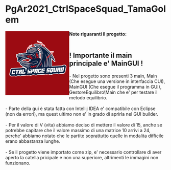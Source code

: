 # PgAr2021_CtrlSpaceSquad_TamaGolem
<p>
  <img alt="Image" title="icon" src="Altro/Logo CTRL_SPACE_SQUAD.jpeg" width="200" height="200" align="left"/>
  <b> Note riguaranti il progetto: </b> <br><br>
  <h2>! Importante il main principale e' MainGUI !</h2>
   - Nel progetto sono presenti 3 main, Main (Che esegue una versione in interfaccia CUI), MainGUI (Che esegue il programma in GUI), GestoreEquilibro\Main che e' per testare il metodo equilibrio.<br><br>
   - Parte della gui è stata fatta con Intellij IDEA e' compatibile con Eclipse (non da errori), ma quest ultimo non e' in grado di aprirla nel GUI builder.<br><br>
   - Per il valore di V (vita) abbiamo deciso di mettere il valore di 15, anche se potrebbe capitare che il valore massimo di una matrice 10 arrivi a 24, perche' abbiamo notato che le partite soprattutto quelle in modalita difficile erano abbastanza lunghe.<br><br>
   - Se il progetto viene importato come zip, e' necessario controllare di aver aperto la catella pricipale e non una superiore, altrimenti le immagini non funzionano.
</p>
